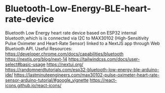 # Bluetooth-Low-Energy-BLE-heart-rate-device

Bluetooth Low Energy heart rate device based on ESP32 internal bluetooth,which is is connected via I2C to MAX30102 (High-Sensitivity Pulse Oximeter and Heart-Rate Sensor) linked to a NextJS app through Web Bluetooth API.
Useful Resources:
https://developer.chrome.com/docs/capabilities/bluetooth
https://nextjs.org/blog/next-14
https://tailwindcss.com/docs/user-select#basic-usage
https://nextui.org/
https://randomnerdtutorials.com/esp32-bluetooth-low-energy-ble-arduino-ide/
https://lastminuteengineers.com/max30102-pulse-oximeter-heart-rate-sensor-arduino-tutorial/#google_vignette
https://react-icons.github.io/react-icons/
